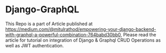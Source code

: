 # Django-GraphQL

This Repo is a part of Article published at https://medium.com/@mitulrathod/empowering-your-django-backend-with-graphql-a-powerful-combination-764babd30bb0, Please read the article for tutorial on integration of Django & Graphql CRUD Operations as well as JWT authentication.
